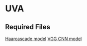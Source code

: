 # UVA

## Required Files
[Haarcascade model](https://github.com/opencv/opencv/blob/master/data/haarcascades/haarcascade_frontalface_alt2.xml)
[VGG CNN model](http://www.robots.ox.ac.uk/~vgg/software/vgg_face/src/vgg_face_caffe.tar.gz)